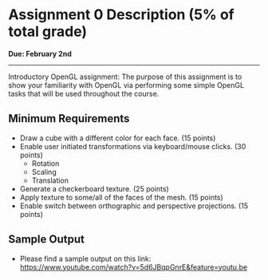 
# Assignment 0 Description (5% of total grade)

**Due: February 2nd**

----------------------------------

Introductory OpenGL assignment: The purpose of this assignment is to show your familiarity with OpenGL via performing some simple OpenGL tasks that will be used throughout the course.

## Minimum Requirements
* Draw a cube with a different color for each face. (15 points)
* Enable user initiated transformations via keyboard/mouse clicks. (30 points)
  * Rotation 
  * Scaling 
  * Translation
* Generate a checkerboard texture. (25 points)
* Apply texture to some/all of the faces of the mesh. (15 points)
* Enable switch between orthographic and perspective projections. (15 points)

## Sample Output
* Please find a sample output on this link: https://www.youtube.com/watch?v=5d6JBqpGnrE&feature=youtu.be

